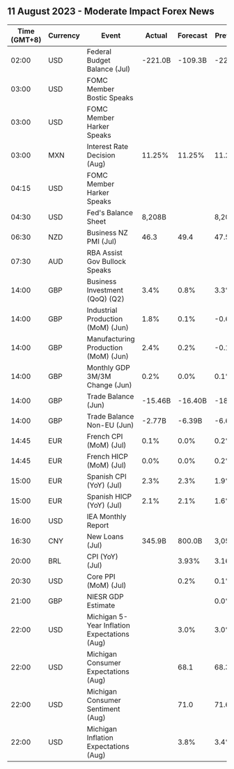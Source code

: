 ## 11 August 2023 - Moderate Impact Forex News

| Time (GMT+8) | Currency | Event | Actual | Forecast | Previous |
|------|----------|-------|--------|----------|----------|
| 02:00 | USD | Federal Budget Balance (Jul) | -221.0B | -109.3B | -228.0B |
| 03:00 | USD | FOMC Member Bostic Speaks |  |  |  |
| 03:00 | USD | FOMC Member Harker Speaks |  |  |  |
| 03:00 | MXN | Interest Rate Decision (Aug) | 11.25% | 11.25% | 11.25% |
| 04:15 | USD | FOMC Member Harker Speaks |  |  |  |
| 04:30 | USD | Fed's Balance Sheet | 8,208B |  | 8,207B |
| 06:30 | NZD | Business NZ PMI (Jul) | 46.3 | 49.4 | 47.5 |
| 07:30 | AUD | RBA Assist Gov Bullock Speaks |  |  |  |
| 14:00 | GBP | Business Investment (QoQ) (Q2) | 3.4% | 0.8% | 3.3% |
| 14:00 | GBP | Industrial Production (MoM) (Jun) | 1.8% | 0.1% | -0.6% |
| 14:00 | GBP | Manufacturing Production (MoM) (Jun) | 2.4% | 0.2% | -0.1% |
| 14:00 | GBP | Monthly GDP 3M/3M Change (Jun) | 0.2% | 0.0% | 0.1% |
| 14:00 | GBP | Trade Balance (Jun) | -15.46B | -16.40B | -18.41B |
| 14:00 | GBP | Trade Balance Non-EU (Jun) | -2.77B | -6.39B | -6.62B |
| 14:45 | EUR | French CPI (MoM) (Jul) | 0.1% | 0.0% | 0.2% |
| 14:45 | EUR | French HICP (MoM) (Jul) | 0.0% | 0.0% | 0.2% |
| 15:00 | EUR | Spanish CPI (YoY) (Jul) | 2.3% | 2.3% | 1.9% |
| 15:00 | EUR | Spanish HICP (YoY) (Jul) | 2.1% | 2.1% | 1.6% |
| 16:00 | USD | IEA Monthly Report |  |  |  |
| 16:30 | CNY | New Loans (Jul) | 345.9B | 800.0B | 3,050.0B |
| 20:00 | BRL | CPI (YoY) (Jul) |  | 3.93% | 3.16% |
| 20:30 | USD | Core PPI (MoM) (Jul) |  | 0.2% | 0.1% |
| 21:00 | GBP | NIESR GDP Estimate |  |  | 0.0% |
| 22:00 | USD | Michigan 5-Year Inflation Expectations (Aug) |  | 3.0% | 3.0% |
| 22:00 | USD | Michigan Consumer Expectations (Aug) |  | 68.1 | 68.3 |
| 22:00 | USD | Michigan Consumer Sentiment (Aug) |  | 71.0 | 71.6 |
| 22:00 | USD | Michigan Inflation Expectations (Aug) |  | 3.8% | 3.4% |
